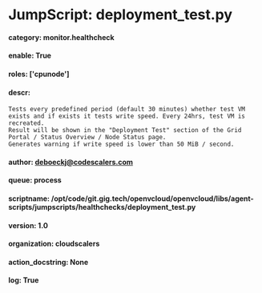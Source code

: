 
# JumpScript: deployment_test.py
        
#### category: monitor.healthcheck
#### enable: True
#### roles: ['cpunode']
#### descr: 
```
Tests every predefined period (default 30 minutes) whether test VM exists and if exists it tests write speed. Every 24hrs, test VM is recreated.
Result will be shown in the "Deployment Test" section of the Grid Portal / Status Overview / Node Status page.
Generates warning if write speed is lower than 50 MiB / second.

```
#### author: deboeckj@codescalers.com
#### queue: process
#### scriptname: /opt/code/git.gig.tech/openvcloud/openvcloud/libs/agent-scripts/jumpscripts/healthchecks/deployment_test.py
#### version: 1.0
#### organization: cloudscalers
#### action_docstring: None
#### log: True